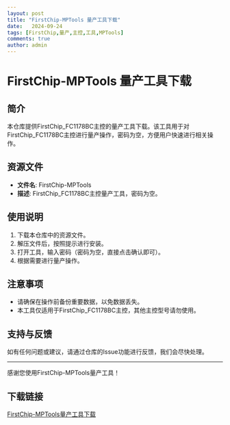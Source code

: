 ```yaml
---
layout: post
title: "FirstChip-MPTools 量产工具下载"
date:   2024-09-24
tags: [FirstChip,量产,主控,工具,MPTools]
comments: true
author: admin
---
```

# FirstChip-MPTools 量产工具下载

## 简介
本仓库提供FirstChip_FC1178BC主控的量产工具下载。该工具用于对FirstChip_FC1178BC主控进行量产操作，密码为空，方便用户快速进行相关操作。

## 资源文件
- **文件名**: FirstChip-MPTools
- **描述**: FirstChip_FC1178BC主控量产工具，密码为空。

## 使用说明
1. 下载本仓库中的资源文件。
2. 解压文件后，按照提示进行安装。
3. 打开工具，输入密码（密码为空，直接点击确认即可）。
4. 根据需要进行量产操作。

## 注意事项
- 请确保在操作前备份重要数据，以免数据丢失。
- 本工具仅适用于FirstChip_FC1178BC主控，其他主控型号请勿使用。

## 支持与反馈
如有任何问题或建议，请通过仓库的Issue功能进行反馈，我们会尽快处理。

---

感谢您使用FirstChip-MPTools量产工具！

## 下载链接

[FirstChip-MPTools量产工具下载](https://pan.quark.cn/s/d346ee290694)